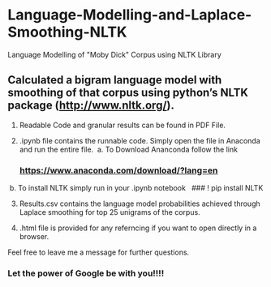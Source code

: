 # Language-Modelling-and-Laplace-Smoothing-NLTK
Language Modelling of "Moby Dick" Corpus using NLTK Library

## Calculated a bigram language model with smoothing of that corpus using python’s NLTK package (http://www.nltk.org/).

1. Readable Code and granular results can be found in PDF File.

2. .ipynb file contains the runnable code. Simply open the file in Anaconda and run the entire file.
  a. To Download Ananconda follow the link  
     ### https://www.anaconda.com/download/?lang=en
  b. To install NLTK simply run in your .ipynb notebook   
     ### ! pip install NLTK 

3. Results.csv contains the language model probabilities achieved through Laplace smoothing for top 25 unigrams of the corpus.

4. .html file is provided for any referncing if you want to open directly in a browser.
    
 
 Feel free to leave me a message for further questions.
 
 ### Let the power of Google be with you!!!!
    

